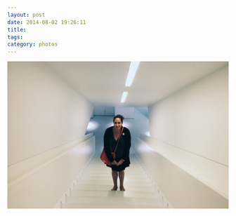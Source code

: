 ```yaml
---
layout: post
date: 2014-08-02 19:26:11
title: 
tags:
category: photos
---
```


![title](/assets/photoblog/lisa-on-the-stairs.jpg)